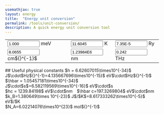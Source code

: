 ```yaml
---
usemathjax: true
layout: energy
title:  "Energy unit conversion"
permalink: /tools/unit-conversion/
description: A quick energy unit conversion tool
---
```


<script>
    {% include energy_conversion.js %}
</script>

<table style="border: none;">
    <style>
        td {border: none;
            text-align: left;
           }
    </style>
    <form name="convert">
        <tbody>
            <tr>
                <td><input name="meV" size="10" onkeyup="meVconvert()" value = "1.000"/> meV</td>
                <td><input name="K"   size="10" onkeyup="Kconvert()"   value = "11.6045"/> K  </td>
                <td><input name="Ry"   size="10" onkeyup="Ryconvert()" value = "7.35E-5"/> Ry</td>
            </tr>
            <tr>
                <td><input name="cm"  size="10" onkeyup="cmconvert()"  value = "8.0655"/> cm${}^{-1}$  </td>
                <td><input name="nm"  size="10" onkeyup="nmconvert()"  value = "1.23984E6"/> nm  </td>
                <td><input name="THz" size="10" onkeyup="THzconvert()" value = "0.242"/> THz  </td>
            </tr>
        </tbody>
    </form>
</table>
<p></p>
## Useful physical constants
$h  = 6.62607015\times10^{-34}$ J$\cdot$Hz${}^{-1}=4.135667696\times10^{-15}$ eV$\cdot$Hz${}^{-1}$ <br>
$\hbar = 1.05457181\times10^{-34}$ J$\cdot$s$=6.582119569\times10^{-16}$ eV$\cdot$s<br>
$hc = 1239.84198$ eV$\cdot$nm&emsp;$\hbar c=197.3269804$ eV$\cdot$nm<br>
$k_B=1.380649\times 10^{-23}$ J$/$K$=8.617333262\times10^{-5}$ eV$/$K<br>
$N_A=6.02214076\times10^{23}$ mol${}^{-1}$